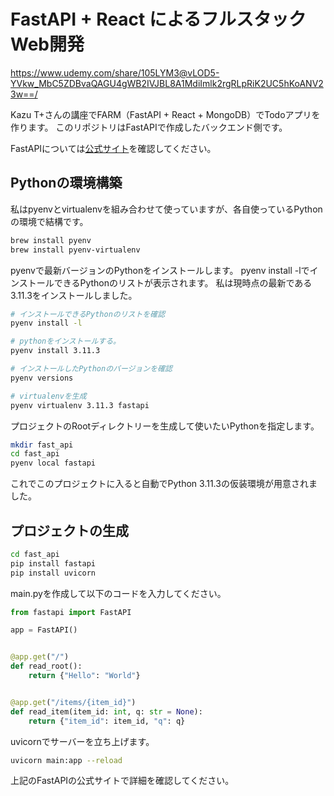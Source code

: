 # FastAPI + React によるフルスタック Web開発

https://www.udemy.com/share/105LYM3@vLOD5-YVkw_MbC5ZDBvaQAGU4gWB2IVJBL8A1MdiImlk2rgRLpRiK2UC5hKoANV23w==/

Kazu T+さんの講座でFARM（FastAPI + React + MongoDB）でTodoアプリを作ります。
このリポジトリはFastAPIで作成したバックエンド側です。

FastAPIについては[公式サイト](https://fastapi.tiangolo.com/ja/)を確認してください。

## Pythonの環境構築

私はpyenvとvirtualenvを組み合わせて使っていますが、各自使っているPythonの環境で結構です。

```sh
brew install pyenv
brew install pyenv-virtualenv
```

pyenvで最新バージョンのPythonをインストールします。
pyenv install -lでインストールできるPythonのリストが表示されます。
私は現時点の最新である3.11.3をインストールしました。

```sh
# インストールできるPythonのリストを確認
pyenv install -l

# pythonをインストールする。
pyenv install 3.11.3

# インストールしたPythonのバージョンを確認
pyenv versions

# virtualenvを生成
pyenv virtualenv 3.11.3 fastapi
```

プロジェクトのRootディレクトリーを生成して使いたいPythonを指定します。

```sh
mkdir fast_api
cd fast_api
pyenv local fastapi
```

これでこのプロジェクトに入ると自動でPython 3.11.3の仮装環境が用意されました。

## プロジェクトの生成

```sh
cd fast_api
pip install fastapi
pip install uvicorn
```

main.pyを作成して以下のコードを入力してください。

```python:main.py
from fastapi import FastAPI

app = FastAPI()


@app.get("/")
def read_root():
    return {"Hello": "World"}


@app.get("/items/{item_id}")
def read_item(item_id: int, q: str = None):
    return {"item_id": item_id, "q": q}
```

uvicornでサーバーを立ち上げます。

```sh
uvicorn main:app --reload
```

上記のFastAPIの公式サイトで詳細を確認してください。
